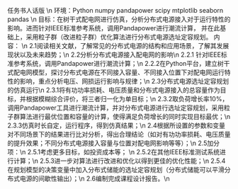 任务书人话版 \n
环境：Python numpy pandapower scipy mtplotlib seaborn pandas \n
目标：在树干式配电网进行仿真，分析分布式电源接入对于运行特性的影响。进而针对IEEE标准参考系统，调用Pandapower进行潮流计算，
并在此基础上，采用粒子群（改进粒子群）优化算法进行分布式电源选址定容规划。
内容： \n
2.1阅读相关文献，了解常见的分布式电源的结构和应用场景，了解其发展现状以及未来趋势；\n
2.2分析分布式电源接入配电网的影响\n
2.2.1 针对IEEE标准参考系统，调用Pandapower进行潮流计算；\n
2.2.2在Python平台，建立树干式配电网模型，探讨分布式电源在不同接入容量、不同接入位置下对配电网运行特性的影响，重点分析电压、网损运行影响与规律；\n
2.3分布式电源选址定容规划的仿真运行\n
2.3.1将有功功率损耗、电压质量和分布式电源接入的总容量作为目标，并根据模糊综合评价，将三者归一化为单目标；\n
2.3.2取负荷增长率10%，调用Pandapower工具进行潮流计算，并对分布式电源进行选址定容规划，采用粒子群算法进行最优位置和容量的计算，使得满足负荷增长的同时实现目标最优；\n
2.3.3仿真时长自定，运行程序，得到仿真结果；\n
2.4根据所设置的参数和变量对不同场景下的结果进行比对分析，得出合理结论（如对有功功率损耗、电压质量的提升效果；不同分布式电源接入容量与位置对配电网影响等等）；\n
2.5加分项：\n
2.5.1考虑更多目标，如投资成本等； \n
2.5.2在其他IEEE标准测试系统进行计算；\n
2.5.3进一步对算法进行改进和优化以得到更佳的优化性能；\n
2.5.4在规划模型的决策变量中加入分布式储能的选址定容规划（分布式储能可以平滑分布式电源的间歇性输出）；\n
2.6编制完成课程设计报告。\n
